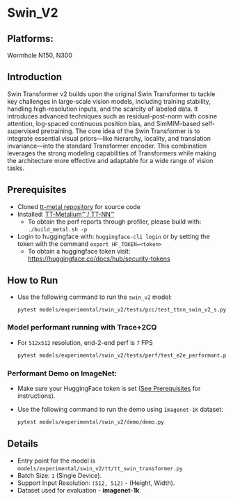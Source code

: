 # Swin_V2

## Platforms:
Wormhole N150, N300

## Introduction
Swin Transformer v2 builds upon the original Swin Transformer to tackle key challenges in large-scale vision models, including training stability, handling high-resolution inputs, and the scarcity of labeled data. It introduces advanced techniques such as residual-post-norm with cosine attention, log-spaced continuous position bias, and SimMIM-based self-supervised pretraining. The core idea of the Swin Transformer is to integrate essential visual priors—like hierarchy, locality, and translation invariance—into the standard Transformer encoder. This combination leverages the strong modeling capabilities of Transformers while making the architecture more effective and adaptable for a wide range of vision tasks.

## Prerequisites
- Cloned [tt-metal repository](https://github.com/tenstorrent/tt-metal) for source code
- Installed: [TT-Metalium™ / TT-NN™](https://github.com/tenstorrent/tt-metal/blob/main/INSTALLING.md)
  - To obtain the perf reports through profiler, please build with: `./build_metal.sh -p`
- Login to huggingface with: `huggingface-cli login` or by setting the token with the command `export HF_TOKEN=<token>`
   - To obtain a huggingface token visit: https://huggingface.co/docs/hub/security-tokens

## How to Run
- Use the following command to run the `swin_v2` model:
  ```
  pytest models/experimental/swin_v2/tests/pcc/test_ttnn_swin_v2_s.py
  ```

### Model performant running with Trace+2CQ
- For `512x512` resolution, end-2-end perf is `7` FPS

    ```sh
    pytest models/experimental/swin_v2/tests/perf/test_e2e_performant.py
    ```

### Performant Demo on ImageNet:
- Make sure your HuggingFace token is set ([See Prerequisites](#prerequisites) for instructions).
- Use the following command to run the demo using `Imagenet-1K` dataset:

  ```bash
  pytest models/experimental/swin_v2/demo/demo.py
  ```

## Details
- Entry point for the model is `models/experimental/swin_v2/tt/tt_swin_transformer.py`
- Batch Size: `1` (Single Device).
- Support Input Resolution: `(512, 512)` - (Height, Width).
- Dataset used for evaluation - **imagenet-1k**.
